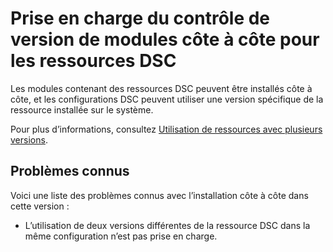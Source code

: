 # Prise en charge du contrôle de version de modules côte à côte pour les ressources DSC

Les modules contenant des ressources DSC peuvent être installés côte à côte, et les configurations DSC peuvent utiliser une version spécifique de la ressource installée sur le système.

Pour plus d’informations, consultez [Utilisation de ressources avec plusieurs versions](https://msdn.microsoft.com/powershell/dsc/sxsresource).

## Problèmes connus

Voici une liste des problèmes connus avec l’installation côte à côte dans cette version :

-   L’utilisation de deux versions différentes de la ressource DSC dans la même configuration n’est pas prise en charge.



<!--HONumber=Jul16_HO1-->


